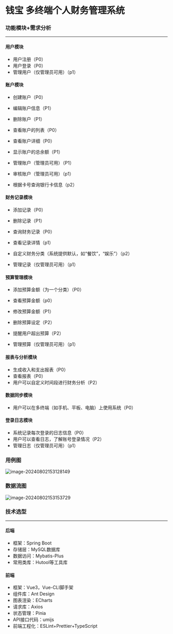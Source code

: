# 钱宝 多终端个人财务管理系统



### 功能模块+需求分析

---

#### 用户模块

- 用户注册（P0）
- 用户登录（P0）
- 管理用户（仅管理员可用）（p1）

#### 账户模块

- 创建账户（P0）
- 编辑账户信息（P1）
- 删除账户（P1）

- 查看账户的列表（P0）
- 查看账户详细（P0）

- 显示账户的总余额（P1）
- 管理账户（管理员可用）（P1）
- 审核账户（管理员可用）（p1）
- 根据卡号查询银行卡信息（p2）

#### 财务记录模块

- 添加记录（P0）
- 删除记录（P1）

- 查询财务记录（P0）
- 查看记录详情（p1）
- 自定义财务分类（系统提供默认，如“餐饮”，“娱乐”）（p2）
- 管理记录（仅管理员可用）（p1）

#### 预算管理模块

- 添加预算金额（为一个分类）（P0）
- 查看预算金额（p0）
- 修改预算金额（P1）
- 删除预算设定（P2）

- 提醒用户超出预算（P2）

- 管理预算（仅管理员可用）（p1）

#### 报表与分析模块

- 生成收入和支出报表（P0）
- 查看报表（P0）
- 用户可以自定义时间段进行财务分析（P2）

#### 数据同步模块

- 用户可以在多终端（如手机、平板、电脑）上使用系统（P0）

#### 登录日志模块

- 系统记录每次登录的日志信息（P0）
- 用户可以查看日志，了解账号登录情况（P2）
- 管理日志（仅管理员可用）（p1）

### 用例图

![image-20240802153128149](https://qianbao-1301835275.cos.ap-beijing.myqcloud.com/image-20240802153128149.png)

### 数据流图

![image-20240802153153729](https://qianbao-1301835275.cos.ap-beijing.myqcloud.com/image-20240802153153729.png)

### 技术选型

---

#### 后端

- 框架：Spring Boot
- 存储层：MySQL数据库
- 数据访问：Mybatis-Plus
- 常用类库：Hutool等工具库

#### 前端

- 框架：Vue3，Vue-CLI脚手架
- 组件库：Ant Design
- 图表渲染：ECharts
- 请求库：Axios
- 状态管理：Pinia
- API接口代码：umijs
- 前端工程化：ESLint+Prettier+TypeScript

